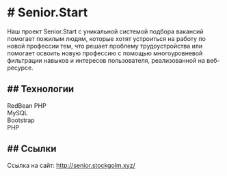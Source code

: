<h1># Senior.Start</h1>
<p>Наш проект Senior.Start с уникальной системой подбора вакансий помогает пожилым людям, которые хотят устроиться на работу по новой профессии тем, что решает проблему трудоустройства или помогает освоить новую профессию с помощью многоуровневой фильтрации навыков и интересов пользователя, реализованной на веб-ресурсе.
</p>
<h2>## Технологии</h2>
<p> 
RedBean PHP<br>
MySQL<br>
Bootstrap<br>
PHP<br>
</p>


<h2>## Ссылки</h2>

Ссылка на сайт: http://senior.stockgolm.xyz/
